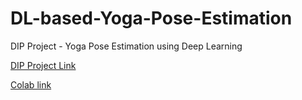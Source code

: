 # DL-based-Yoga-Pose-Estimation
DIP Project - Yoga Pose Estimation using Deep Learning

[DIP Project Link](https://drive.google.com/drive/folders/1YnawpaLRL7tGisas3up_QlKPV1UVKHsp?usp=sharing)

[Colab link](https://colab.research.google.com/drive/1lO3kCSeA3K7d_xKqvmVljWeauhqp6AlK?usp=sharing)
